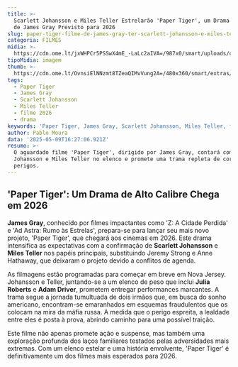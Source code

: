 ```yaml
---
title: >-
  Scarlett Johansson e Miles Teller Estrelarão 'Paper Tiger', um Drama Intenso
  de James Gray Previsto para 2026
slug: paper-tiger-filme-de-james-gray-ter-scarlett-johansson-e-miles-teller
categoria: FILMES
midia: >-
  https://cdn.ome.lt/jxWHPCr5PSSwX4mE_-LaLc2aIVA=/987x0/smart/uploads/conteudo/fotos/OMELETE_CAPA_-_2025-05-09T123844.988.png
tipoMidia: imagem
thumb: >-
  https://cdn.ome.lt/OvnsiElNNzmt8TZeaQIMvVung2A=/480x360/smart/extras/conteudos/omelete_THUMB_-_2025-05-09T123818.297.png
tags:
  - Paper Tiger
  - James Gray
  - Scarlett Johansson
  - Miles Teller
  - filme 2026
  - drama
keywords: 'Paper Tiger, James Gray, Scarlett Johansson, Miles Teller, filme 2026, drama'
author: Pablo Moura
data: '2025-05-09T16:27:06.921Z'
resumo: >-
  O aguardado filme 'Paper Tiger', dirigido por James Gray, contará com Scarlett
  Johansson e Miles Teller no elenco e promete uma trama repleta de corrupção e
  perigos.
---
```


## 'Paper Tiger': Um Drama de Alto Calibre Chega em 2026

**James Gray**, conhecido por filmes impactantes como 'Z: A Cidade Perdida' e 'Ad Astra: Rumo às Estrelas', prepara-se para lançar seu mais novo projeto, 'Paper Tiger', que chegará aos cinemas em 2026. Este drama intensifica as expectativas com a confirmação de **Scarlett Johansson** e **Miles Teller** nos papéis principais, substituindo Jeremy Strong e Anne Hathaway, que deixaram o projeto devido a conflitos de agenda.

As filmagens estão programadas para começar em breve em Nova Jersey. Johansson e Teller, juntando-se a um elenco de peso que inclui **Julia Roberts** e **Adam Driver**, prometem entregar performances marcantes. A trama segue a jornada tumultuada de dois irmãos que, em busca do sonho americano, encontram-se emaranhados em esquemas fraudulentos que os colocam na mira da máfia russa. A medida que o perigo espreita, a lealdade entre eles é posta à prova, abrindo caminho para uma possível traição.

Este filme não apenas promete ação e suspense, mas também uma exploração profunda dos laços familiares testados pelas adversidades mais extremas. Com um elenco estelar e uma história envolvente, 'Paper Tiger' é definitivamente um dos filmes mais esperados para 2026.
